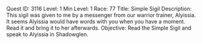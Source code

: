 Quest ID: 3116
Level: 1
Min Level: 1
Race: 77
Title: Simple Sigil
Description: This sigil was given to me by a messenger from our warrior trainer, Alyissia. It seems Alyissia would have words with you when you have a moment. Read it and bring it to her afterwards.
Objective: Read the Simple Sigil and speak to Alyissia in Shadowglen.
